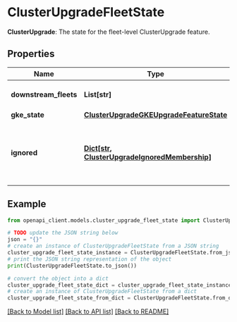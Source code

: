 # ClusterUpgradeFleetState

**ClusterUpgrade**: The state for the fleet-level ClusterUpgrade feature.

## Properties

Name | Type | Description | Notes
------------ | ------------- | ------------- | -------------
**downstream_fleets** | **List[str]** | This fleets whose upstream_fleets contain the current fleet. The fleet name should be either fleet project number or id. | [optional] 
**gke_state** | [**ClusterUpgradeGKEUpgradeFeatureState**](ClusterUpgradeGKEUpgradeFeatureState.md) |  | [optional] 
**ignored** | [**Dict[str, ClusterUpgradeIgnoredMembership]**](ClusterUpgradeIgnoredMembership.md) | A list of memberships ignored by the feature. For example, manually upgraded clusters can be ignored if they are newer than the default versions of its release channel. The membership resource is in the format: &#x60;projects/{p}/locations/{l}/membership/{m}&#x60;. | [optional] 

## Example

```python
from openapi_client.models.cluster_upgrade_fleet_state import ClusterUpgradeFleetState

# TODO update the JSON string below
json = "{}"
# create an instance of ClusterUpgradeFleetState from a JSON string
cluster_upgrade_fleet_state_instance = ClusterUpgradeFleetState.from_json(json)
# print the JSON string representation of the object
print(ClusterUpgradeFleetState.to_json())

# convert the object into a dict
cluster_upgrade_fleet_state_dict = cluster_upgrade_fleet_state_instance.to_dict()
# create an instance of ClusterUpgradeFleetState from a dict
cluster_upgrade_fleet_state_from_dict = ClusterUpgradeFleetState.from_dict(cluster_upgrade_fleet_state_dict)
```
[[Back to Model list]](../README.md#documentation-for-models) [[Back to API list]](../README.md#documentation-for-api-endpoints) [[Back to README]](../README.md)


